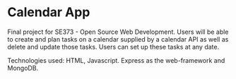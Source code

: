 # Calendar App
Final project for SE373 - Open Source Web Development. 
Users will be able to create and plan tasks on a calendar supplied by a calendar API as well as delete and update those tasks. Users can set up these tasks at any date.

Technologies used: HTML, Javascript. Express as the web-framework and MongoDB.
